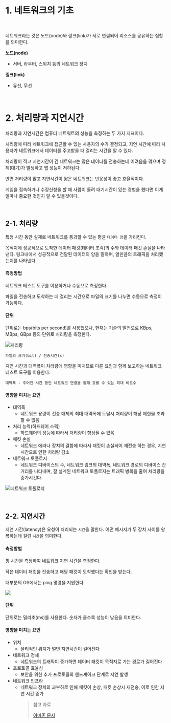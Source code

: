 # 1. 네트워크의 기초

<br>

네트워크라는 것은 노드(node)와 링크(link)가 서로 연결되어 리소스를 공유하는 집합을 의미한다.

**노드(node)**

-   서버, 라우터, 스위치 등의 네트워크 장치

**링크(link)**

-   유선, 무선

<br>

# 2. 처리량과 지연시간

처리량과 지연시간은 컴퓨터 네트워트의 성능을 측정하는 두 가지 지표이다.

처리량에 따라 네트워크에 접근할 수 있는 사용자의 수가 결정되고, 지연 시간에 따라 사용자가 네트워크에서 데이터를 주고받을 때 걸리는 시간을 알 수 있다.

처리량이 적고 지연시간이 긴 네트워크는 많은 데이터를 전송하는데 어려움을 겪으며 정체(대기)가 발생하고 앱 성능이 저하된다.

반면 처리량이 많고 지연시간이 짧은 네트워크는 반응성이 좋고 효율적이다.

게임을 접속하거나 수강신청을 할 때 사람이 몰려 대기시간이 있는 경험을 했다면 이게 얼마나 중요한 것인지 알 수 있을것이다.

<br>

## 2-1. 처리량

특정 시간 동안 실제로 네트워크를 통과할 수 있는 평균 `데이터 양`을 가리킨다.

목적지에 성공적으로 도착한 데이터 패킷(데이터 조각)의 수와 데이터 패킷 손실을 나타낸다. 링크내에서 성공적으로 전달된 데이터의 양을 말하며, 얼만큼의 트래픽을 처리했는지를 나타낸다.

#### **측정방법**

네트워크 테스트 도구를 이용하거나 수동으로 측정한다.

파일을 전송하고 도착하는 데 걸리는 시간으로 파일의 크기를 나누면 수동으로 측정이 가능하다.

#### **단위**

단위로는 bps(bits per second)를 사용했으나, 현재는 기술의 발전으로 KBps, MBps, GBps 등의 단위로 처리량을 측정한다.

![처리량](https://velog.velcdn.com/images/char1ey95/post/52ec2e4a-400a-4fd3-886c-666117969a85/image.png)

`파일의 크기(bit) / 전송시간(s)`

지연 시간과 대역폭이 처리량에 영향을 미치므로 다른 요인과 함께 보고하는 네트워크 테스트 도구를 이용한다.

    대역폭 - 주어진 시간 동안 네트워크 연결을 통해 흐를 수 있는 최대 비트수

#### **영향을 미치는 요인**

-   대역폭
    -   네트워크 용량이 전송 매체의 최대 대역폭에 도달시 처리량이 해당 제한을 초과할 수 없음
-   처리 능력(하드웨어 스펙)
    -   하드웨어의 성능에 따라서 처리량이 향상될 수 있음
-   패킷 손실
    -   네트워크 에러나 장치의 결함에 따라서 패킷이 손실되어 재전송 하는 경우, 지연 시간으로 인한 처리량 감소
-   네트워크 토폴로지
    -   네트워크 디바이스의 수, 네트워크 링크의 대역폭, 네트워크 경로의 디바이스 간 거리를 나타내며, 잘 설계된 네트워크 토폴로지는 트래픽 병목을 줄여 처리량을 증가시킨다.

![네트워크 토폴로지](https://t1.daumcdn.net/cfile/tistory/9917A4375ACD5BCC07)

<br>

## 2-2. 지연시간

지연 시간(latency)은 요청이 처리되는 `시간`을 말한다. 어떤 메시지가 두 장치 사이를 왕복하는데 걸린 `시간`을 의미한다.

#### **측정방법**

핑 시간을 측정하여 네트워크 지연 시간을 측정한다.

작은 데이터 패킷을 전송하고 해당 패킷이 도착했다는 확인을 받는다.

대부분의 OS에서는 ping 명령을 지원한다.

![](https://velog.velcdn.com/images/char1ey95/post/f6bac3e0-c657-4d49-b418-d8e5b26ead6b/image.png)

#### **단위**

단위로는 밀리초(ms)를 사용한다. 숫자가 클수록 성능이 낮음을 의미한다.

#### **영향을 미치는 요인**

-   위치
    -   물리적인 위치가 멀면 지연시간이 길어진다
-   네트워크 정체
    -   네트워크의 트래픽이 증가하면 데이터 패킷이 목적지로 가는 경로가 길어진다
-   프로토콜 효율성
    -   보안을 위한 추가 프로토콜의 핸드셰이크 단계로 지연 발생
-   네트워크 인프라
    -   네트워크 장치의 과부하로 인해 패킷이 손상, 패킷 손상시 재전송, 이로 인한 지연 시간 증가
        > 참고 자료
        >
        > [아마존 문서](https://aws.amazon.com/ko/compare/the-difference-between-throughput-and-latency/)
